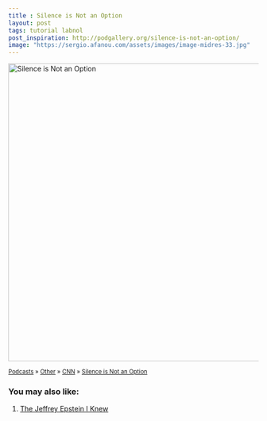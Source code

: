 ```yaml
---
title : Silence is Not an Option
layout: post
tags: tutorial labnol
post_inspiration: http://podgallery.org/silence-is-not-an-option/
image: "https://sergio.afanou.com/assets/images/image-midres-33.jpg"
---
```


<p><a href="http://podgallery.org/silence-is-not-an-option/" style="border:none;"><img width="600" height="600" src="http://podgallery.org/artwork/podcasts/silence-is-not-an-option.jpg" class="attachment-post-thumbnail size-post-thumbnail wp-post-image" alt="Silence is Not an Option" srcset="http://i2.wp.com/podgallery.org/artwork/podcasts/silence-is-not-an-option.jpg?resize=200%2C200 200w, http://i2.wp.com/podgallery.org/artwork/podcasts/silence-is-not-an-option.jpg?w=600 600w" sizes="(max-width: 600px) 100vw, 600px" /></a></p><p><small><a href="http://podgallery.org/">Podcasts</a> &raquo; <a href="http://podgallery.org/topic/religion-spirituality/other/" title="1464">Other</a> &raquo; <a href="http://podgallery.org/producer/cnn/" rel="tag">CNN</a> &raquo; <a href='http://podgallery.org/silence-is-not-an-option/'>Silence is Not an Option</a></small></p><div class='yarpp-related-rss'>
<h3>You may also like:</h3><ol>
<li><a href="http://podgallery.org/the-jeffrey-epstein-i-knew/" rel="bookmark" title="The Jeffrey Epstein I Knew">The Jeffrey Epstein I Knew </a></li>
</ol>
</div>
